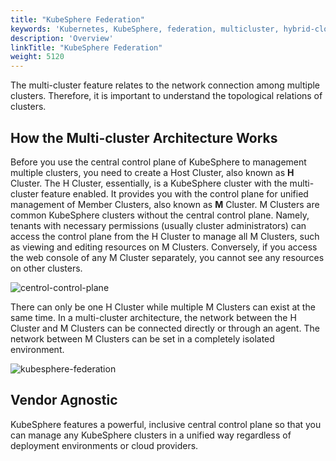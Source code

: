 ```yaml
---
title: "KubeSphere Federation"
keywords: 'Kubernetes, KubeSphere, federation, multicluster, hybrid-cloud'
description: 'Overview'
linkTitle: "KubeSphere Federation"
weight: 5120
---
```


The multi-cluster feature relates to the network connection among multiple clusters. Therefore, it is important to understand the topological relations of clusters.

## How the Multi-cluster Architecture Works

Before you use the central control plane of KubeSphere to management multiple clusters, you need to create a Host Cluster, also known as **H** Cluster. The H Cluster, essentially, is a KubeSphere cluster with the multi-cluster feature enabled. It provides you with the control plane for unified management of Member Clusters, also known as **M** Cluster. M Clusters are common KubeSphere clusters without the central control plane. Namely, tenants with necessary permissions (usually cluster administrators) can access the control plane from the H Cluster to manage all M Clusters, such as viewing and editing resources on M Clusters. Conversely, if you access the web console of any M Cluster separately, you cannot see any resources on other clusters.

![centrol-control-plane](/images/docs/multicluster-management/introduction/kubesphere-federation/centrol-control-plane.png)

There can only be one H Cluster while multiple M Clusters can exist at the same time. In a multi-cluster architecture, the network between the H Cluster and M Clusters can be connected directly or through an agent. The network between M Clusters can be set in a completely isolated environment.

![kubesphere-federation](/images/docs/multicluster-management/introduction/kubesphere-federation/kubesphere-federation.png)

## Vendor Agnostic

KubeSphere features a powerful, inclusive central control plane so that you can manage any KubeSphere clusters in a unified way regardless of deployment environments or cloud providers.